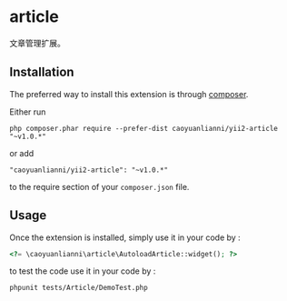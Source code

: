 article
=======

文章管理扩展。

Installation
------------

The preferred way to install this extension is through [composer](http://getcomposer.org/download/).

Either run

```
php composer.phar require --prefer-dist caoyuanlianni/yii2-article "~v1.0.*"
```

or add

```
"caoyuanlianni/yii2-article": "~v1.0.*"
```

to the require section of your `composer.json` file.


Usage
-----

Once the extension is installed, simply use it in your code by  :

```php
<?= \caoyuanlianni\article\AutoloadArticle::widget(); ?>

```

to test the code use it in your code by :

```
phpunit tests/Article/DemoTest.php
```